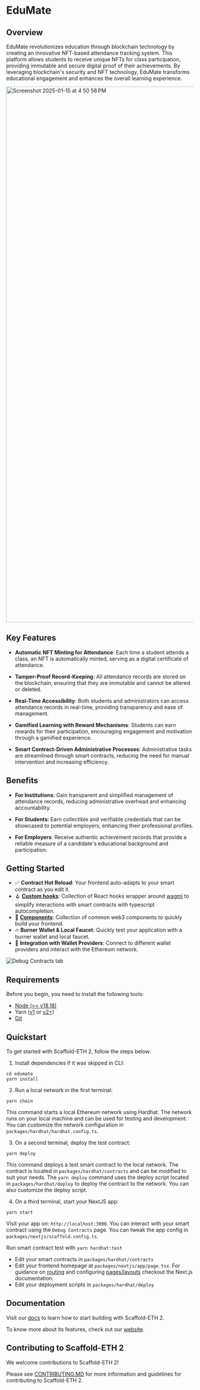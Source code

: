 # EduMate

## Overview

EduMate revolutionizes education through blockchain technology by creating an innovative NFT-based attendance tracking system. This platform allows students to receive unique NFTs for class participation, providing immutable and secure digital proof of their achievements. By leveraging blockchain's security and NFT technology, EduMate transforms educational engagement and enhances the overall learning experience.

<img width="1438" alt="Screenshot 2025-01-15 at 4 50 56 PM" src="https://github.com/user-attachments/assets/859cd041-5d71-453b-8c0f-cd796b8a372c" />

## Key Features

- **Automatic NFT Minting for Attendance**: Each time a student attends a class, an NFT is automatically minted, serving as a digital certificate of attendance.
  
- **Tamper-Proof Record-Keeping**: All attendance records are stored on the blockchain, ensuring that they are immutable and cannot be altered or deleted.

- **Real-Time Accessibility**: Both students and administrators can access attendance records in real-time, providing transparency and ease of management.

- **Gamified Learning with Reward Mechanisms**: Students can earn rewards for their participation, encouraging engagement and motivation through a gamified experience.

- **Smart Contract-Driven Administrative Processes**: Administrative tasks are streamlined through smart contracts, reducing the need for manual intervention and increasing efficiency.

## Benefits

- **For Institutions**: Gain transparent and simplified management of attendance records, reducing administrative overhead and enhancing accountability.

- **For Students**: Earn collectible and verifiable credentials that can be showcased to potential employers, enhancing their professional profiles.

- **For Employers**: Receive authentic achievement records that provide a reliable measure of a candidate's educational background and participation.

## Getting Started

- ✅ **Contract Hot Reload**: Your frontend auto-adapts to your smart contract as you edit it.
- 🪝 **[Custom hooks](https://docs.scaffoldeth.io/hooks/)**: Collection of React hooks wrapper around [wagmi](https://wagmi.sh/) to simplify interactions with smart contracts with typescript autocompletion.
- 🧱 [**Components**](https://docs.scaffoldeth.io/components/): Collection of common web3 components to quickly build your frontend.
- 🔥 **Burner Wallet & Local Faucet**: Quickly test your application with a burner wallet and local faucet.
- 🔐 **Integration with Wallet Providers**: Connect to different wallet providers and interact with the Ethereum network.

![Debug Contracts tab](https://github.com/scaffold-eth/scaffold-eth-2/assets/55535804/b237af0c-5027-4849-a5c1-2e31495cccb1)


## Requirements

Before you begin, you need to install the following tools:

- [Node (>= v18.18)](https://nodejs.org/en/download/)
- Yarn ([v1](https://classic.yarnpkg.com/en/docs/install/) or [v2+](https://yarnpkg.com/getting-started/install))
- [Git](https://git-scm.com/downloads)

## Quickstart

To get started with Scaffold-ETH 2, follow the steps below:

1. Install dependencies if it was skipped in CLI:

```
cd edumate
yarn install
```

2. Run a local network in the first terminal:

```
yarn chain
```

This command starts a local Ethereum network using Hardhat. The network runs on your local machine and can be used for testing and development. You can customize the network configuration in `packages/hardhat/hardhat.config.ts`.

3. On a second terminal, deploy the test contract:

```
yarn deploy
```

This command deploys a test smart contract to the local network. The contract is located in `packages/hardhat/contracts` and can be modified to suit your needs. The `yarn deploy` command uses the deploy script located in `packages/hardhat/deploy` to deploy the contract to the network. You can also customize the deploy script.

4. On a third terminal, start your NextJS app:

```
yarn start
```

Visit your app on: `http://localhost:3000`. You can interact with your smart contract using the `Debug Contracts` page. You can tweak the app config in `packages/nextjs/scaffold.config.ts`.

Run smart contract test with `yarn hardhat:test`

- Edit your smart contracts in `packages/hardhat/contracts`
- Edit your frontend homepage at `packages/nextjs/app/page.tsx`. For guidance on [routing](https://nextjs.org/docs/app/building-your-application/routing/defining-routes) and configuring [pages/layouts](https://nextjs.org/docs/app/building-your-application/routing/pages-and-layouts) checkout the Next.js documentation.
- Edit your deployment scripts in `packages/hardhat/deploy`


## Documentation

Visit our [docs](https://docs.scaffoldeth.io) to learn how to start building with Scaffold-ETH 2.

To know more about its features, check out our [website](https://scaffoldeth.io).

## Contributing to Scaffold-ETH 2

We welcome contributions to Scaffold-ETH 2!

Please see [CONTRIBUTING.MD](https://github.com/scaffold-eth/scaffold-eth-2/blob/main/CONTRIBUTING.md) for more information and guidelines for contributing to Scaffold-ETH 2.
